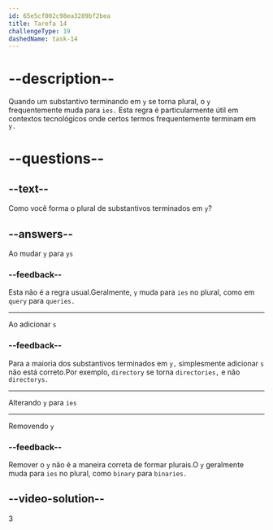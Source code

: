 ```yaml
---
id: 65e5cf002c98ea3289bf2bea
title: Tarefa 14
challengeType: 19
dashedName: task-14
---
```


# --description--

Quando um substantivo terminando em `y` se torna plural, o `y` frequentemente muda para `ies.` Esta regra é particularmente útil em contextos tecnológicos onde certos termos frequentemente terminam em `y.`

# --questions--

## --text--

Como você forma o plural de substantivos terminados em `y`?

## --answers--

Ao mudar `y` para `ys`

### --feedback--

Esta não é a regra usual.Geralmente, `y` muda para `ies` no plural, como em `query` para `queries.`

---

Ao adicionar `s`

### --feedback--

Para a maioria dos substantivos terminados em `y,` simplesmente adicionar `s` não está correto.Por exemplo, `directory` se torna `directories,` e não `directorys.`

---

Alterando `y` para `ies`

---

Removendo `y`

### --feedback--

Remover o `y` não é a maneira correta de formar plurais.O `y` geralmente muda para `ies` no plural, como `binary` para `binaries.`

## --video-solution--

3
